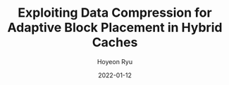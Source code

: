 ---
layout: publication_info  # FIXED! DO NOT CHANGE!
author: "Hoyeon Ryu"   # your name (do not specify the publication authors, please specify publication authors at "pub_authors")
title:  "Exploiting Data Compression for Adaptive Block Placement in Hybrid Caches"  # publication title
date:   2022-01-12  # publication date (not the blog posting date...)

description: |  # provide a brief explanation of your work!
    TBD

params:
    pub_authors:  # publication authors
        - "Beomjun Kim"
        - "Yongtae Kim"
        - "Prashant Nair"
        - "/members/seokin_hong"

    pub_venue: "Electronics 2022"  # full venue name (conference and journal name)

    pub_url: https://www.mdpi.com/2079-9292/11/2/240  # URL to get access to the publication (comment this line if you don't have publicaiton URL)
    pub_thumbnail: "thumbnail.png"  # image of the thumbnail (comment this line if you don't have any thumbnail to reveal)

    pub_abstract: |  # abstract of your publication
        STT-RAM (Spin-Transfer Torque Random Access Memory) appears to be a viable alternative to SRAM-based on-chip caches. Due to its high density and low leakage power, STT-RAM can be used to build massive capacity last-level caches (LLC). Unfortunately, STT-RAM has a much longer write latency and a much greater write energy than SRAM. Researchers developed hybrid caches made up of SRAM and STT-RAM regions to cope with these challenges. In order to store as many write-intensive blocks in the SRAM region as possible in hybrid caches, an intelligent block placement policy is essential. This paper proposes an adaptive block placement framework for hybrid caches that incorporates metadata embedding (ADAM). When a cache block is evicted from the LLC, ADAM embeds metadata (i.e., write intensity) into the block. Metadata embedded in the cache block are then extracted and used to determine the block’s write intensity when it is fetched from main memory. Our research demonstrates that ADAM can enhance performance by 26% (on average) when compared to a baseline block placement scheme.

    pub_keywords:  # keywords of your publication
        - TBD

    # Publication Classes: choose one of the class specified below (see more details at "config.yaml")
    #   - ACC : Accelerator
    #   - MS  : Memory System
    #   - CA  : Computer Architecture
    #   - OS  : Operating Systems
    #   - NDP : Near Data Processing / Processing In Memory
    pub_class: "MS"  # choose any class of the publication
---